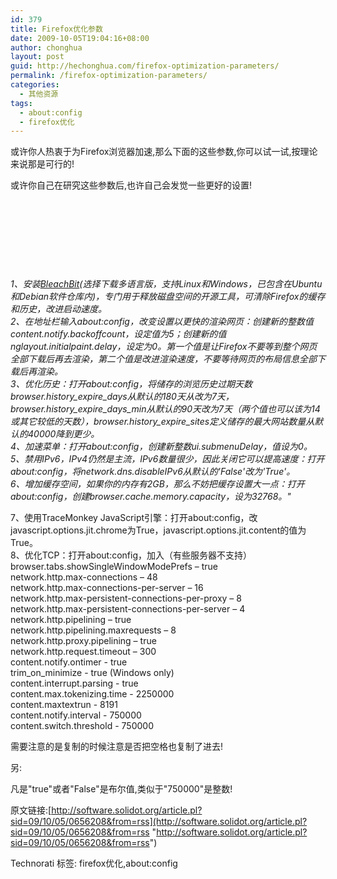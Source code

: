 ```yaml
---
id: 379
title: Firefox优化参数
date: 2009-10-05T19:04:16+08:00
author: chonghua
layout: post
guid: http://hechonghua.com/firefox-optimization-parameters/
permalink: /firefox-optimization-parameters/
categories:
  - 其他资源
tags:
  - about:config
  - firefox优化
---
```

或许你人热衷于为Firefox浏览器加速,那么下面的这些参数,你可以试一试,按理论来说那是可行的!

或许你自己在研究这些参数后,也许自己会发觉一些更好的设置!

&#160;

&#160;

&#160;

&#160;

<!--more-->

_1、安装[BleachBit](http://bleachbit.sourceforge.net/download)(选择下载多语言版，支持Linux和Windows，已包含在Ubuntu 和Debian软件仓库内)，专门用于释放磁盘空间的开源工具，可清除Firefox的缓存和历史，改进启动速度。  
2、在地址栏输入about:config，改变设置以更快的渲染网页：创建新的整数值content.notify.backoffcount，设定值为5；创建新的值nglayout.initialpaint.delay，设定为0。第一个值是让Firefox不要等到整个网页全部下载后再去渲染，第二个值是改进渲染速度，不要等待网页的布局信息全部下载后再渲染。  
3、优化历史：打开about:config，将储存的浏览历史过期天数browser.history\_expire\_days从默认的180天从改为7天，browser.history\_expire\_days\_min从默认的90天改为7天（两个值也可以该为14或其它较低的天数），browser.history\_expire_sites定义储存的最大网站数量从默认的40000降到更少。  
4、加速菜单：打开about:config，创建新整数ui.submenuDelay，值设为0。  
5、禁用IPv6，IPv4仍然是主流，IPv6数量很少，因此关闭它可以提高速度：打开about:config，将network.dns.disableIPv6从默认的'False'改为'True'。  
6、增加缓存空间，如果你的内存有2GB，那么不妨把缓存设置大一点：打开about:config，创建browser.cache.memory.capacity，设为32768。"_

7、使用TraceMonkey JavaScript引擎：打开about:config，改javascript.options.jit.chrome为True，javascript.options.jit.content的值为True。  
8、优化TCP：打开about:config，加入（有些服务器不支持）  
browser.tabs.showSingleWindowModePrefs – true  
network.http.max-connections – 48  
network.http.max-connections-per-server – 16  
network.http.max-persistent-connections-per-proxy – 8  
network.http.max-persistent-connections-per-server – 4  
network.http.pipelining – true  
network.http.pipelining.maxrequests – 8  
network.http.proxy.pipelining – true  
network.http.request.timeout – 300  
content.notify.ontimer - true  
trim\_on\_minimize - true (Windows only)  
content.interrupt.parsing - true  
content.max.tokenizing.time - 2250000  
content.maxtextrun - 8191  
content.notify.interval - 750000  
content.switch.threshold - 750000 

需要注意的是复制的时候注意是否把空格也复制了进去!

另:

凡是"true"或者"False"是布尔值,类似于"750000"是整数! 

原文链接:[http://software.solidot.org/article.pl?sid=09/10/05/0656208&from=rss](http://software.solidot.org/article.pl?sid=09/10/05/0656208&from=rss "http://software.solidot.org/article.pl?sid=09/10/05/0656208&from=rss")

<div style="padding-bottom: 0px; margin: 0px; padding-left: 0px; padding-right: 0px; display: inline; float: none; padding-top: 0px" id="scid:0767317B-992E-4b12-91E0-4F059A8CECA8:62de0848-fe1c-44c5-be2e-66777bbbadbe" class="wlWriterEditableSmartContent">
  Technorati 标签: firefox优化,about:config
</div>